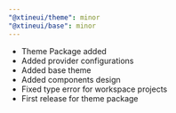 ```yaml
---
"@xtineui/theme": minor
"@xtineui/base": minor
---
```


- Theme Package added
- Added provider configurations
- Added base theme
- Added components design
- Fixed type error for workspace projects
- First release for theme package
